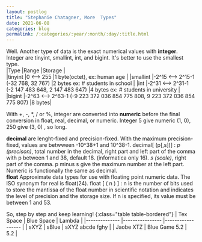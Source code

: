 ```yaml
---
layout: postlog
title: "Stephanie Chatagner, More  Types"
date: 2021-06-08
categories: blog
permalink: /:categories/:year/:month/:day/:title.html
---
```


Well. 
Another type of data is the exact numerical values with **integer**. Integer are tinyint, smallint, int, and bigint. It's better to use the smallest type.      
|Type     |Range                                                                     |Storage                               |     
|tinyint  |0 <--> 255                                                                |1 byte(octet), ex: human age          |
|smallint |-2^15 <--> 2^15-1 (-32 768, 32 767)                                       |2 bytes ex: # students in school      |
|int      |-2^31 <--> 2^31-1 (-2 147 483 648, 2 147 483 647)                         |4 bytes ex: # students in university  |
|bigint   |-2^63 <--> 2^63-1 (-9 223 372 036 854 775 808, 9 223 372 036 854 775 807) |8 bytes|

With +, -, \*, / or %, integer are converted into **numeric** before the final conversion in float, real, decimal, or numeric. Integer 5 give numeric (1, 0), 250 give (3, 0) , so long.

**decimal** are lenght-fixed and precision-fixed. With the maximum precision-fixed, values are betwween -10^38+1 and 10^38-1. decimal[ (p[,s])] : *p (precison)*, total number in the decimal, right part and left part of the comma with p between 1 and 38, default 18. (informatica only 16). *s (scale)*, right part of the comma. p minus s give the maximum number at the left part. Numeric is functionally the same as decimal.   
**float** Approximate data types for use with floating point numeric data. The ISO synonym for real is float(24). float [ ( n ) ] : n is the number of bits used to store the mantissa of the float number in scientific notation and indicates the level of precision and the storage size. If n is specified, its value must be between 1 and 53.    

So, step by step and keep learning!
{:class="table table-bordered"}
| Tex Space     | Blue Space        | Lambda            |
|-------------- |----------------   |------------------ |
| sXYZ          | sBlue             | sXYZ abcde fghy   |
| Jaobe XTZ     | Blue Game 5.2     | 5.2               |
